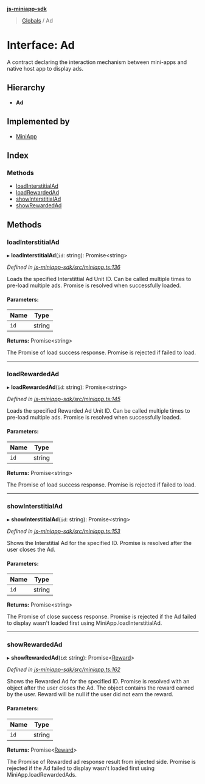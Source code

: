 **[js-miniapp-sdk](../README.md)**

> [Globals](../README.md) / Ad

# Interface: Ad

A contract declaring the interaction mechanism between mini-apps and native host app to display ads.

## Hierarchy

* **Ad**

## Implemented by

* [MiniApp](../classes/miniapp.md)

## Index

### Methods

* [loadInterstitialAd](ad.md#loadinterstitialad)
* [loadRewardedAd](ad.md#loadrewardedad)
* [showInterstitialAd](ad.md#showinterstitialad)
* [showRewardedAd](ad.md#showrewardedad)

## Methods

### loadInterstitialAd

▸ **loadInterstitialAd**(`id`: string): Promise\<string>

*Defined in [js-miniapp-sdk/src/miniapp.ts:136](https://github.com/rakutentech/js-miniapp/blob/759cace/js-miniapp-sdk/src/miniapp.ts#L136)*

Loads the specified Interstittial Ad Unit ID.
Can be called multiple times to pre-load multiple ads.
Promise is resolved when successfully loaded.

#### Parameters:

Name | Type |
------ | ------ |
`id` | string |

**Returns:** Promise\<string>

The Promise of load success response.
Promise is rejected if failed to load.

___

### loadRewardedAd

▸ **loadRewardedAd**(`id`: string): Promise\<string>

*Defined in [js-miniapp-sdk/src/miniapp.ts:145](https://github.com/rakutentech/js-miniapp/blob/759cace/js-miniapp-sdk/src/miniapp.ts#L145)*

Loads the specified Rewarded Ad Unit ID.
Can be called multiple times to pre-load multiple ads.
Promise is resolved when successfully loaded.

#### Parameters:

Name | Type |
------ | ------ |
`id` | string |

**Returns:** Promise\<string>

The Promise of load success response.
Promise is rejected if failed to load.

___

### showInterstitialAd

▸ **showInterstitialAd**(`id`: string): Promise\<string>

*Defined in [js-miniapp-sdk/src/miniapp.ts:153](https://github.com/rakutentech/js-miniapp/blob/759cace/js-miniapp-sdk/src/miniapp.ts#L153)*

Shows the Interstitial Ad for the specified ID.
Promise is resolved after the user closes the Ad.

#### Parameters:

Name | Type |
------ | ------ |
`id` | string |

**Returns:** Promise\<string>

The Promise of close success response.
Promise is rejected if the Ad failed to display wasn't loaded first using MiniApp.loadInterstitialAd.

___

### showRewardedAd

▸ **showRewardedAd**(`id`: string): Promise\<[Reward](reward.md)>

*Defined in [js-miniapp-sdk/src/miniapp.ts:162](https://github.com/rakutentech/js-miniapp/blob/759cace/js-miniapp-sdk/src/miniapp.ts#L162)*

Shows the Rewarded Ad for the specified ID.
Promise is resolved with an object after the user closes the Ad. The object contains the reward earned by the user.
Reward will be null if the user did not earn the reward.

#### Parameters:

Name | Type |
------ | ------ |
`id` | string |

**Returns:** Promise\<[Reward](reward.md)>

The Promise of Rewarded ad response result from injected side.
Promise is rejected if the Ad failed to display wasn't loaded first using MiniApp.loadRewardedAds.
